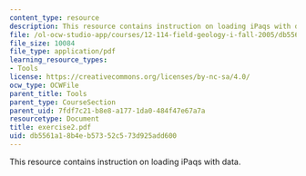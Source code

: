 ```yaml
---
content_type: resource
description: This resource contains instruction on loading iPaqs with data.
file: /ol-ocw-studio-app/courses/12-114-field-geology-i-fall-2005/db5561a18b4eb57352c573d925add600_exercise2.pdf
file_size: 10084
file_type: application/pdf
learning_resource_types:
- Tools
license: https://creativecommons.org/licenses/by-nc-sa/4.0/
ocw_type: OCWFile
parent_title: Tools
parent_type: CourseSection
parent_uid: 7fdf7c21-b8e8-a177-1da0-484f47e67a7a
resourcetype: Document
title: exercise2.pdf
uid: db5561a1-8b4e-b573-52c5-73d925add600
---
```

This resource contains instruction on loading iPaqs with data.